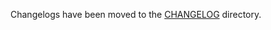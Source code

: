 Changelogs have been moved to the [CHANGELOG](https://github.com/antrea-io/antrea/blob/v1.13.1/CHANGELOG) directory.
